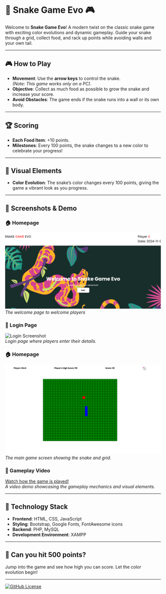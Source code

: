 # 🐍 Snake Game Evo 🎮

Welcome to **Snake Game Evo**! A modern twist on the classic snake game with exciting color evolutions and dynamic gameplay. Guide your snake through a grid, collect food, and rack up points while avoiding walls and your own tail.

---

## 🎮 How to Play
- **Movement**: Use the **arrow keys** to control the snake.  
  *(Note: This game works only on a PC).*
- **Objective**: Collect as much food as possible to grow the snake and increase your score.
- **Avoid Obstacles**: The game ends if the snake runs into a wall or its own body.

---

## 🏆 Scoring
- **Each Food Item**: +10 points.
- **Milestones**: Every 100 points, the snake changes to a new color to celebrate your progress!

---

## 🌈 Visual Elements
- **Color Evolution**: The snake’s color changes every 100 points, giving the game a vibrant look as you progress.

---

## 📸 Screenshots & Demo

### 🏠 Homepage
![Welcome page Screenshot](ReadMeassets/welcomepage.png)  
*The welcome page to welcome players*

### 🔐 Login Page
![Login Screenshot](ReadMeassets/login.png)  
*Login page where players enter their details.*

### 🏠 Homepage
![Gameplay Screenshot](ReadMeassets/gameplaypage.png)  
*The main game screen showing the snake and grid.*


### 🎥 Gameplay Video
[Watch how the game is played!](ReadMeassets/demo_video.mp4)  
*A video demo showcasing the gameplay mechanics and visual elements.*

---

## 🔧 Technology Stack
- **Frontend**: HTML, CSS, JavaScript  
- **Styling**: Bootstrap, Google Fonts, FontAwesome icons  
- **Backend**: PHP, MySQL  
- **Development Environment**: XAMPP

---

## 🎯 Can you hit 500 points?  
Jump into the game and see how high you can score. Let the color evolution begin!

---
[![GitHub License](https://img.shields.io/github/license/your-username/snake-game-evo)](LICENSE)
